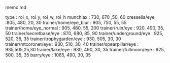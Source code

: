 memo.md

type : roi_x, roi_y, roi_w, roi_h
munchlax : 730, 670 ,50, 60
cresselia/eye :805, 480, 20, 30
trainer/home/eye_blur : 905, 750, 55, 55
trainer/home/eye_normal : 905, 480, 55, 200
trainer/ruin/eye : 920, 490, 35, 50
trainer/secretbase/eye : 870, 680, 85, 90
trainer/underground/eye : 925, 520, 35, 35
trainer/trophygarden/eye : 930, 505, 30, 30
trainer/mtcoronet/eye : 930, 510, 30, 40
trainer/spearpillar/eye : 935,505,25,30
trainer/lake/eye : 930, 490, 30, 35
trainer/fullmoon/eye : 925, 500, 35, 35 
barry/eye : 1065, 490, 30, 35
